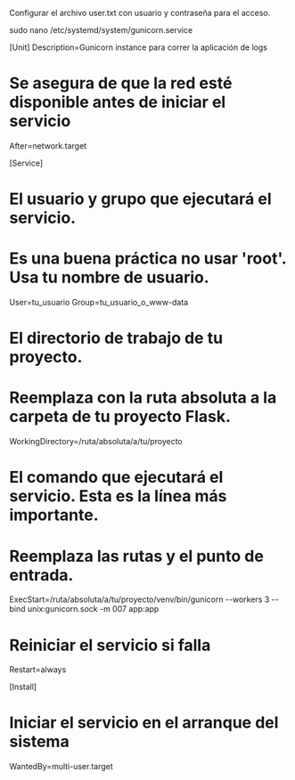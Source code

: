 Configurar el archivo user.txt con usuario y contraseña para el acceso.

sudo nano /etc/systemd/system/gunicorn.service

[Unit]
Description=Gunicorn instance para correr la aplicación de logs
# Se asegura de que la red esté disponible antes de iniciar el servicio
After=network.target

[Service]
# El usuario y grupo que ejecutará el servicio.
# Es una buena práctica no usar 'root'. Usa tu nombre de usuario.
User=tu_usuario
Group=tu_usuario_o_www-data

# El directorio de trabajo de tu proyecto.
# Reemplaza con la ruta absoluta a la carpeta de tu proyecto Flask.
WorkingDirectory=/ruta/absoluta/a/tu/proyecto

# El comando que ejecutará el servicio. Esta es la línea más importante.
# Reemplaza las rutas y el punto de entrada.
ExecStart=/ruta/absoluta/a/tu/proyecto/venv/bin/gunicorn --workers 3 --bind unix:gunicorn.sock -m 007 app:app

# Reiniciar el servicio si falla
Restart=always

[Install]
# Iniciar el servicio en el arranque del sistema
WantedBy=multi-user.target